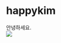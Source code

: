 # happykim  
안녕하세요.  
![](https://lh5.googleusercontent.com/oxgsOC3SbvdFPEPiNliSB7VsePKmxOSzmnenUkBGQBgL-Ty08KVXAkH1QdZ5HNCohUoSNWrLoakBRq2bok0NvDo)
